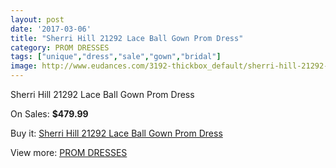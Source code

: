 ```yaml
---
layout: post
date: '2017-03-06'
title: "Sherri Hill 21292 Lace Ball Gown Prom Dress"
category: PROM DRESSES
tags: ["unique","dress","sale","gown","bridal"]
image: http://www.eudances.com/3192-thickbox_default/sherri-hill-21292-lace-ball-gown-prom-dress.jpg
---
```

Sherri Hill 21292 Lace Ball Gown Prom Dress

On Sales: **$479.99**
<a href="https://www.eudances.com/en/prom-dresses/1096-sherri-hill-21292-lace-ball-gown-prom-dress.html"><amp-img layout="responsive" width="600" height="600" src="//www.eudances.com/3192-thickbox_default/sherri-hill-21292-lace-ball-gown-prom-dress.jpg" alt="Sherri Hill 21292 Lace Ball Gown Prom Dress 0" /></a>
<a href="https://www.eudances.com/en/prom-dresses/1096-sherri-hill-21292-lace-ball-gown-prom-dress.html"><amp-img layout="responsive" width="600" height="600" src="//www.eudances.com/3193-thickbox_default/sherri-hill-21292-lace-ball-gown-prom-dress.jpg" alt="Sherri Hill 21292 Lace Ball Gown Prom Dress 1" /></a>

Buy it: [Sherri Hill 21292 Lace Ball Gown Prom Dress](https://www.eudances.com/en/prom-dresses/1096-sherri-hill-21292-lace-ball-gown-prom-dress.html "Sherri Hill 21292 Lace Ball Gown Prom Dress")

View more: [PROM DRESSES](https://www.eudances.com/en/13-prom-dresses "PROM DRESSES")